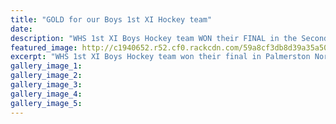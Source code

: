```yaml
---
title: "GOLD for our Boys 1st XI Hockey team"
date: 
description: "WHS 1st XI Boys Hockey team WON their FINAL in the Secondary School Division 1 Comp in Palmerston North tonight against Fielding High 2-1 in overtime.."
featured_image: http://c1940652.r52.cf0.rackcdn.com/59a8cf3db8d39a35a5000512/1st-XI-win-against-Fielding-in-PN-23-August.jpg
excerpt: "WHS 1st XI Boys Hockey team won their final in Palmerston North tonight against Fielding High 2-1 in overtime."
gallery_image_1: 
gallery_image_2: 
gallery_image_3: 
gallery_image_4: 
gallery_image_5: 
---
```

